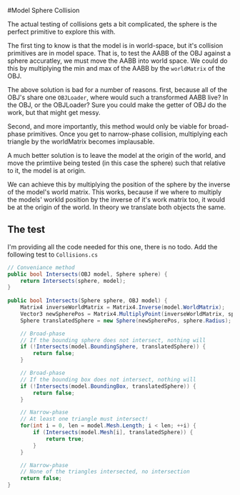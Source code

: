 #Model Sphere Collision

The actual testing of collisions gets a bit complicated, the sphere is the perfect primitive to explore this with. 

The first ting to know is that the model is in world-space, but it's collision primitives are in model space. That is, to test the AABB of the OBJ against a sphere accuratley, we must move the AABB into world space. We could do this by multiplying the min and max of the AABB by the ```worldMatrix``` of the OBJ.

The above solution is bad for a number of reasons. first, because all of the OBJ's share one ```OBJLoader```, where would such a transformed AABB live? In the OBJ, or the OBJLoader? Sure you could make the getter of OBJ do the work, but that might get messy.

Second, and more importantly, this method would only be viable for broad-phase primitives. Once you get to narrow-phase collision, multiplying each triangle by the worldMatrix becomes implausable.

A much better solution is to leave the model at the origin of the world, and move the primtiive being tested (in this case the sphere) such that relative to it, the model is at origin. 

We can achieve this by multiplying the position of the sphere by the inverse of the model's world matrix. This works, because if we where to multiply the models' workld position by the inverse of it's work matrix too, it would be at the origin of the world. In theory we translate both objects the same.

## The test

I'm providing all the code needed for this one, there is no todo. Add the following test to ```Collisions.cs```

```cs
// Conveniance method
public bool Intersects(OBJ model, Sphere sphere) {
    return Intersects(sphere, model);
}
    
public bool Intersects(Sphere sphere, OBJ model) {
    Matrix4 inverseWorldMatrix = Matrix4.Inverse(model.WorldMatrix);
    Vector3 newSpherePos = Matrix4.MultiplyPoint(inverseWorldMatrix, sphere.Position.ToVector());
    Sphere translatedSphere = new Sphere(newSpherePos, sphere.Radius);

    // Broad-phase
    // If the bounding sphere does not intersect, nothing will
    if (!Intersects(model.BoundingSphere, translatedSphere)) {
        return false;
    }

    // Broad-phase
    // If the bounding box does not intersect, nothing will
    if (!Intersects(model.BoundingBox, translatedSphere)) {
        return false;
    }

    // Narrow-phase
    // At least one triangle must intersect!
    for(int i = 0, len = model.Mesh.Length; i < len; ++i) {
        if (Intersects(model.Mesh[i], translatedSphere)) {
            return true;
        }
    }

    // Narrow-phase
    // None of the triangles intersected, no intersection
    return false;
}
```